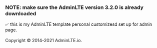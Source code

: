 ### NOTE: make sure the AdminLTE version 3.2.0 is already downloaded
✅ this is my AdminLTE template personal customizesd set up for admin page.
<br><br>
Copyright © 2014-2021 AdminLTE.io.
